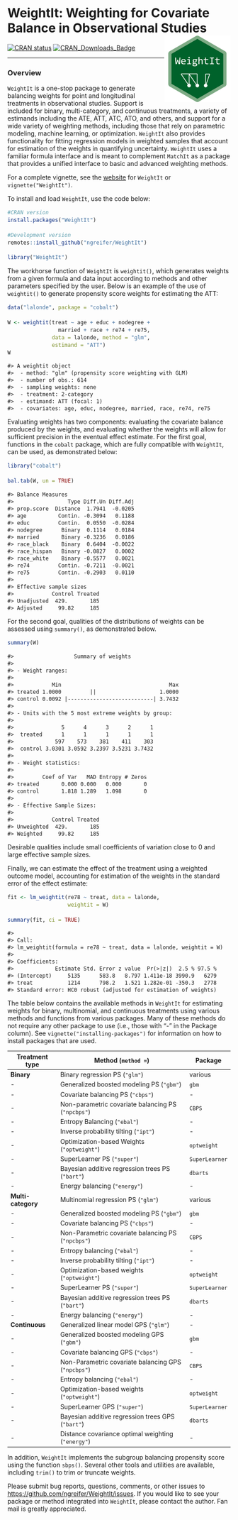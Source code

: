 
<!-- README.md is generated from README.Rmd. Please edit that file -->

# WeightIt: Weighting for Covariate Balance in Observational Studies <img src="man/figures/logo.png" align="right" width="150"/>

<!-- badges: start -->

[![CRAN
status](https://www.r-pkg.org/badges/version/WeightIt?color=00622B)](https://CRAN.R-project.org/package=WeightIt)
[![CRAN_Downloads_Badge](https://cranlogs.r-pkg.org/badges/WeightIt?color=00622B)](https://cran.r-project.org/package=WeightIt)
<!-- badges: end -->

------------------------------------------------------------------------

### Overview

`WeightIt` is a one-stop package to generate balancing weights for point
and longitudinal treatments in observational studies. Support is
included for binary, multi-category, and continuous treatments, a
variety of estimands including the ATE, ATT, ATC, ATO, and others, and
support for a wide variety of weighting methods, including those that
rely on parametric modeling, machine learning, or optimization.
`WeightIt` also provides functionality for fitting regression models in
weighted samples that account for estimation of the weights in
quantifying uncertainty. `WeightIt` uses a familiar formula interface
and is meant to complement `MatchIt` as a package that provides a
unified interface to basic and advanced weighting methods.

For a complete vignette, see the
[website](https://ngreifer.github.io/WeightIt/articles/WeightIt.html)
for `WeightIt` or `vignette("WeightIt")`.

To install and load `WeightIt`, use the code below:

``` r
#CRAN version
install.packages("WeightIt")

#Development version
remotes::install_github("ngreifer/WeightIt")

library("WeightIt")
```

The workhorse function of `WeightIt` is `weightit()`, which generates
weights from a given formula and data input according to methods and
other parameters specified by the user. Below is an example of the use
of `weightit()` to generate propensity score weights for estimating the
ATT:

``` r
data("lalonde", package = "cobalt")

W <- weightit(treat ~ age + educ + nodegree + 
                married + race + re74 + re75, 
              data = lalonde, method = "glm", 
              estimand = "ATT")
W
```

    #> A weightit object
    #>  - method: "glm" (propensity score weighting with GLM)
    #>  - number of obs.: 614
    #>  - sampling weights: none
    #>  - treatment: 2-category
    #>  - estimand: ATT (focal: 1)
    #>  - covariates: age, educ, nodegree, married, race, re74, re75

Evaluating weights has two components: evaluating the covariate balance
produced by the weights, and evaluating whether the weights will allow
for sufficient precision in the eventual effect estimate. For the first
goal, functions in the `cobalt` package, which are fully compatible with
`WeightIt`, can be used, as demonstrated below:

``` r
library("cobalt")

bal.tab(W, un = TRUE)
```

    #> Balance Measures
    #>                 Type Diff.Un Diff.Adj
    #> prop.score  Distance  1.7941  -0.0205
    #> age          Contin. -0.3094   0.1188
    #> educ         Contin.  0.0550  -0.0284
    #> nodegree      Binary  0.1114   0.0184
    #> married       Binary -0.3236   0.0186
    #> race_black    Binary  0.6404  -0.0022
    #> race_hispan   Binary -0.0827   0.0002
    #> race_white    Binary -0.5577   0.0021
    #> re74         Contin. -0.7211  -0.0021
    #> re75         Contin. -0.2903   0.0110
    #> 
    #> Effective sample sizes
    #>            Control Treated
    #> Unadjusted  429.       185
    #> Adjusted     99.82     185

For the second goal, qualities of the distributions of weights can be
assessed using `summary()`, as demonstrated below.

``` r
summary(W)
```

    #>                   Summary of weights
    #> 
    #> - Weight ranges:
    #> 
    #>            Min                                  Max
    #> treated 1.0000         ||                    1.0000
    #> control 0.0092 |---------------------------| 3.7432
    #> 
    #> - Units with the 5 most extreme weights by group:
    #>                                            
    #>               5      4      3      2      1
    #>  treated      1      1      1      1      1
    #>             597    573    381    411    303
    #>  control 3.0301 3.0592 3.2397 3.5231 3.7432
    #> 
    #> - Weight statistics:
    #> 
    #>         Coef of Var   MAD Entropy # Zeros
    #> treated       0.000 0.000   0.000       0
    #> control       1.818 1.289   1.098       0
    #> 
    #> - Effective Sample Sizes:
    #> 
    #>            Control Treated
    #> Unweighted  429.       185
    #> Weighted     99.82     185

Desirable qualities include small coefficients of variation close to 0
and large effective sample sizes.

Finally, we can estimate the effect of the treatment using a weighted
outcome model, accounting for estimation of the weights in the standard
error of the effect estimate:

``` r
fit <- lm_weightit(re78 ~ treat, data = lalonde,
                   weightit = W)

summary(fit, ci = TRUE)
```

    #> 
    #> Call:
    #> lm_weightit(formula = re78 ~ treat, data = lalonde, weightit = W)
    #> 
    #> Coefficients:
    #>             Estimate Std. Error z value  Pr(>|z|)  2.5 % 97.5 %
    #> (Intercept)     5135      583.8   8.797 1.411e-18 3990.9   6279
    #> treat           1214      798.2   1.521 1.282e-01 -350.3   2778
    #> Standard error: HC0 robust (adjusted for estimation of weights)

The table below contains the available methods in `WeightIt` for
estimating weights for binary, multinomial, and continuous treatments
using various methods and functions from various packages. Many of these
methods do not require any other package to use (i.e., those with “-” in
the Package column). See `vignette("installing-packages")` for
information on how to install packages that are used.

| Treatment type     | Method (`method =`)                                 | Package        |
|--------------------|-----------------------------------------------------|----------------|
| **Binary**         | Binary regression PS (`"glm"`)                      | various        |
| \-                 | Generalized boosted modeling PS (`"gbm"`)           | `gbm`          |
| \-                 | Covariate balancing PS (`"cbps"`)                   | \-             |
| \-                 | Non-parametric covariate balancing PS (`"npcbps"`)  | `CBPS`         |
| \-                 | Entropy Balancing (`"ebal"`)                        | \-             |
| \-                 | Inverse probability tilting (`"ipt"`)               | \-             |
| \-                 | Optimization-based Weights (`"optweight"`)          | `optweight`    |
| \-                 | SuperLearner PS (`"super"`)                         | `SuperLearner` |
| \-                 | Bayesian additive regression trees PS (`"bart"`)    | `dbarts`       |
| \-                 | Energy balancing (`"energy"`)                       | \-             |
| **Multi-category** | Multinomial regression PS (`"glm"`)                 | various        |
| \-                 | Generalized boosted modeling PS (`"gbm"`)           | `gbm`          |
| \-                 | Covariate balancing PS (`"cbps"`)                   | \-             |
| \-                 | Non-Parametric covariate balancing PS (`"npcbps"`)  | `CBPS`         |
| \-                 | Entropy balancing (`"ebal"`)                        | \-             |
| \-                 | Inverse probability tilting (`"ipt"`)               | \-             |
| \-                 | Optimization-based weights (`"optweight"`)          | `optweight`    |
| \-                 | SuperLearner PS (`"super"`)                         | `SuperLearner` |
| \-                 | Bayesian additive regression trees PS (`"bart"`)    | `dbarts`       |
| \-                 | Energy balancing (`"energy"`)                       | \-             |
| **Continuous**     | Generalized linear model GPS (`"glm"`)              | \-             |
| \-                 | Generalized boosted modeling GPS (`"gbm"`)          | `gbm`          |
| \-                 | Covariate balancing GPS (`"cbps"`)                  | \-             |
| \-                 | Non-Parametric covariate balancing GPS (`"npcbps"`) | `CBPS`         |
| \-                 | Entropy balancing (`"ebal"`)                        | \-             |
| \-                 | Optimization-based weights (`"optweight"`)          | `optweight`    |
| \-                 | SuperLearner GPS (`"super"`)                        | `SuperLearner` |
| \-                 | Bayesian additive regression trees GPS (`"bart"`)   | `dbarts`       |
| \-                 | Distance covariance optimal weighting (`"energy"`)  | \-             |

In addition, `WeightIt` implements the subgroup balancing propensity
score using the function `sbps()`. Several other tools and utilities are
available, including `trim()` to trim or truncate weights.

Please submit bug reports, questions, comments, or other issues to
<https://github.com/ngreifer/WeightIt/issues>. If you would like to see
your package or method integrated into `WeightIt`, please contact the
author. Fan mail is greatly appreciated.
